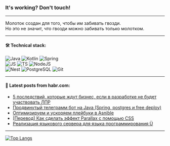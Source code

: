 ### It's working? Don't touch!

---
Молоток создан для того, чтобы им забивать гвозди. <br>
Но это не значит, что гвозди можно забивать только молотком.

---

#### 🛠️ Technical stack:

![Java](https://img.shields.io/badge/Java-informational?logo=Oracle&style=flat&logoColor=white&color=FF4500)
![Kotlin](https://img.shields.io/badge/Kotlin-informational?logo=Kotlin&style=flat&logoColor=white&color=774D97)
![Spring](https://img.shields.io/badge/SpringBoot-informational?logo=SpringBoot&style=flat&logoColor=white&color=6DB33F) <br>
![JS](https://img.shields.io/badge/JS-informational?logo=javaScript&style=flat&logoColor=black&color=F7Df1E)
![TS](https://img.shields.io/badge/TypeScript-informational?logo=typeScript&style=flat&logoColor=black&color=0667A8)
![NodeJS](https://img.shields.io/badge/NodeJS-informational?logo=node.js&style=flat&logoColor=white&color=70A760) <br>
![Nest](https://img.shields.io/badge/NestJS-informational?logo=NestJS&style=flat&logoColor=white&color=E0234E)
![PostgreSQL](https://img.shields.io/badge/PostgreSQL-informational?logo=PostgreSQL&style=flat&logoColor=white&color=DAA520)
![Git](https://img.shields.io/badge/Git-informational?logo=git&style=flat&logoColor=white&color=778899)

___

#### 💬 Latest posts from habr.com:

<!-- BLOG-POST-LIST:START -->
- [5 последствий, которые ждут бизнес, если в разработке не будет участвовать ЛПР](https://habr.com/ru/companies/pyrobyte/articles/762428/?utm_source=habrahabr&utm_medium=rss&utm_campaign=762428)
- [Продвинутый телеграмм бот на Java &lpar;Spring, postgres и free deploy&rpar;](https://habr.com/ru/articles/762152/?utm_source=habrahabr&utm_medium=rss&utm_campaign=762152)
- [Оптимизируем и ускоряем плейбуки в Asnible](https://habr.com/ru/companies/otus/articles/762374/?utm_source=habrahabr&utm_medium=rss&utm_campaign=762374)
- [[Перевод] Как сделать эффект Parallax с помощью CSS](https://habr.com/ru/companies/otus/articles/762358/?utm_source=habrahabr&utm_medium=rss&utm_campaign=762358)
- [Реализация языкового сервера для языка программирования Ü](https://habr.com/ru/articles/761694/?utm_source=habrahabr&utm_medium=rss&utm_campaign=761694)
<!-- BLOG-POST-LIST:END -->

---
[![Top Langs](https://github-readme-stats-git-master-advtsetting-gmailcom.vercel.app/api/top-langs/?username=zloylis&langs_count=10&hide_title=false&title_color=e6edf3&size_weight=0.5&count_weight=0.5&layout=compact&hide_border=true&theme=dracula)](https://github.com/zloylis)

<!-- ![GitHub stats](https://github-readme-stats-git-master-advtsetting-gmailcom.vercel.app/api?username=zloylis&show_icons=true&hide_border=true&theme=dracula&hide_title=true&include_all_commits=true&count_private=true&hide=contribs&hide_rank=true) -->
